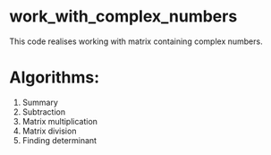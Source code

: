 # work_with_complex_numbers
This code realises working with matrix containing complex numbers.
# Algorithms:
1. Summary
2. Subtraction
3. Matrix multiplication
4. Matrix division
5. Finding determinant
